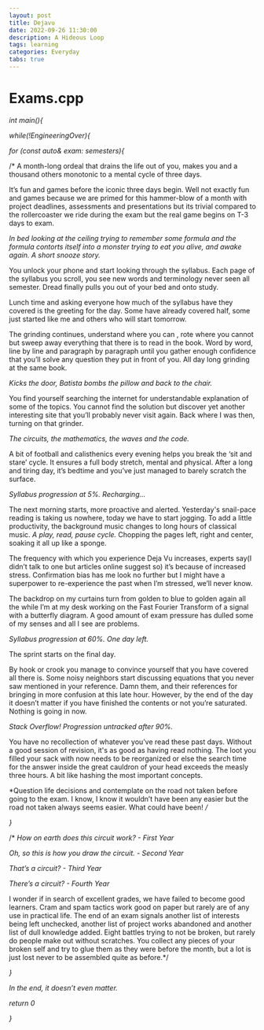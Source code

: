 ```yaml
---
layout: post
title: Dejavu
date: 2022-09-26 11:30:00
description: A Hideous Loop
tags: learning
categories: Everyday
tabs: true
---
```

<!-- ---
author:
  name: "Sandesh Pokhrel"
date: 2022-09-26
linktitle: dejavu
type:
- post
- posts
title: A Hideous Loop
weight: 10
series:
- Hugo 101
--- -->
 
# Exams.cpp

*int main(){*

*while(!EngineeringOver){*

*for (const auto& exam: semesters){*

/* A month-long ordeal that drains the life out of you, makes you and a thousand others monotonic to a mental cycle of three days.

It’s fun and games before the iconic three days begin. Well not exactly fun and games because we are primed for this hammer-blow of a month with project deadlines, assessments and presentations but its trivial compared to the rollercoaster we ride during the exam but the real game begins on T-3 days to exam.

*In bed looking at the ceiling trying to remember some formula and the formula contorts itself into a monster trying to eat you alive, and awake again. A short snooze story.* 

You unlock your phone and start looking through the syllabus. Each page of the syllabus you scroll, you see new words and terminology never seen all semester. Dread finally pulls you out of your bed and onto study. 

Lunch time and asking everyone how much of the syllabus have they covered is the greeting for the day. Some have already covered half, some just started like me and others who will start tomorrow. 

The grinding continues, understand where you can , rote where you cannot but sweep away everything that there is to read in the book. Word by word, line by line and paragraph by paragraph until you gather enough confidence that you’ll solve any question they put in front of you. All day long grinding at the same book. 

*Kicks the door, Batista bombs the pillow and back to the chair.*

You find yourself searching the internet for understandable explanation of some of the topics. You cannot find the solution but discover yet another interesting site that you’ll probably never visit again. Back where I was then, turning on that grinder.

*The circuits, the mathematics, the waves and the code.*

A bit of football and calisthenics every evening helps you break the ‘sit and stare’ cycle.  It ensures a full body stretch, mental and physical. After a long and tiring day, it’s bedtime and you’ve just managed to barely scratch the surface. 

*Syllabus progression at 5%. Recharging…*

The next morning starts, more proactive and alerted. Yesterday's snail-pace reading is taking us nowhere, today we have to start jogging. To add a little productivity, the background music changes to long hours of classical music. *A play, read, pause cycle.* Chopping the pages left, right and center, soaking it all up like a sponge. 

The frequency with which you experience Deja Vu increases, experts say(I didn’t talk to one but articles online suggest so) it’s because of increased stress. Confirmation bias has me look no further but I might have a superpower to re-experience the past when I’m stressed, we’ll never know.

The backdrop on my curtains turn from golden to blue to golden again all the while I’m at my desk working on the Fast Fourier Transform of a signal with a  butterfly diagram. A good amount of exam pressure has dulled some of my senses and all I see are problems. 

*Syllabus progression at 60%. One day left.*

The sprint starts on the final day.

By hook or crook you manage to convince yourself that you have covered all there is. Some noisy neighbors start discussing equations that you never saw mentioned in your reference. Damn them, and their references for bringing in more confusion at this late hour. However, by the end of the day it doesn’t matter if you have finished the contents or not you’re saturated. Nothing is going in now.

*Stack Overflow! Progression untracked after 90%.*

You have no recollection of whatever you’ve read these past days. Without a good session of revision, it's as good as having read nothing. The loot you filled your sack with now needs to be reorganized or else the search time for the answer inside the great cauldron of your head exceeds the measly three hours. A bit like hashing the most important concepts.

*Question life decisions and contemplate on the road not taken before going to the exam. I know, I know it wouldn’t have been any easier but the road not taken always seems easier. What could have been! */*

*}*

/* *How on earth does this circuit work? - First Year*

*Oh, so this is how you draw the circuit. - Second Year*

*That’s a circuit? - Third Year*

*There’s a circuit? - Fourth Year*

I wonder if in search of excellent grades, we have failed to become good learners. Cram and spam tactics work good on paper but rarely are of any use in practical life. The end of an exam signals another list of interests being left unchecked, another list of project works abandoned and another list of dull knowledge added. Eight battles trying to not be broken, but rarely do people make out without scratches. You collect any pieces of your broken self and try to glue them as they were before the month, but a lot is just lost never to be assembled quite as before.*/

*}*

*In the end, it doesn’t even matter.*

*return 0*

*}*